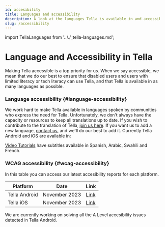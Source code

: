 ```yaml
---
id: accesibility
title: Languages and accessibility
description: A look at the languages Tella is available in and accessibility considerations.
slug: /accessibility
---
```

import TellaLanguages from '.././_tella-languages.md';


# Language and Accessibility in Tella

Making Tella accessible is a top priority for us. When we say accessible, we mean that we do our best to ensure that disabled users and users with limited literacy or tech literacy can use Tella, and that Tella is available in as many languages as possible.


### Language accessibility {#language-accessibility}

We work hard to make Tella available in languages spoken by communities who express the need for Tella. Unfortunately, we don't always have the capacity or resources to keep all translations up to date. If you wish to contribute to the translation of Tella, [join us here](/translating-tella). If you want us to add a new language, [contact us](/contact-us), and we'll do our best to add it. Currently Tella Android and iOS are available in:

<TellaLanguages/>

[Video Tutorials](/video-tutorials) have subtitles available in Spanish, Arabic, Swahili and French.



### WCAG accessibility {#wcag-accessibility}

In this table you can access our latest accesibility reports for each platform. 

| **Platform** | **Date** | **Link** |
| -----|-----|------ |  
| Tella Android | November 2023 | [Link](<./../assets/2023.11 - Tella Android accessibility audit.docx.pdf>) | 
| Tella iOS | November 2023 | [Link](<./../assets/2023.11 - Tella iOS accessibility audit.docx.pdf>) | 

We are currently working on solving all the A Level accesibility issues detected in Tella Android.



